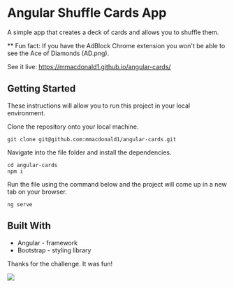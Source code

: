 # Angular Shuffle Cards App

A simple app that creates a deck of cards and allows you to shuffle them.

** Fun fact: If you have the AdBlock Chrome extension you won't be able to see the Ace of Diamonds (AD.png).

See it live: https://mmacdonald1.github.io/angular-cards/

## Getting Started

These instructions will allow you to run this project in your local environment.

Clone the repository onto your local machine.

```
git clone git@github.com:mmacdonald1/angular-cards.git
```
Navigate into the file folder and install the dependencies.

```
cd angular-cards
npm i
```
Run the file using the command below and the project will come up in a new tab on your browser.

```
ng serve
```
## Built With
* Angular - framework
* Bootstrap - styling library

Thanks for the challenge. It was fun!


![](https://media.giphy.com/media/11a9K7FLvTD9Kw/giphy.gif)
